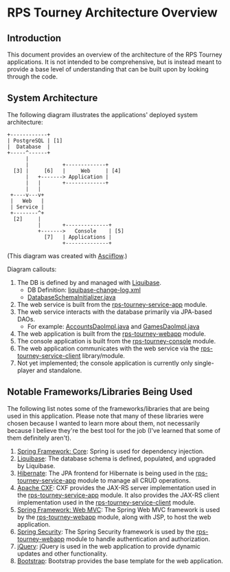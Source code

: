 RPS Tourney Architecture Overview
=================================


## Introduction

This document provides an overview of the architecture of the RPS Tourney applications. It is not intended to be comprehensive, but is instead meant to provide a base level of understanding that can be built upon by looking through the code.


## System Architecture

The following diagram illustrates the applications' deployed system architecture:

    +------------+
    | PostgreSQL | [1]
    |  Database  |
    +-----^------+
          |
          |           +-------------+
      [3] |     [6]   |     Web     | [4]
          |   +-------> Application |
          |   |       +-------------+
          |   |
     +----v---v+
     |   Web   |
     | Service |
     +--------^+
      [2]     |
              |       +--------------+
              +------->   Console    | [5]
                [7]   | Applications |
                      +--------------+

(This diagram was created with [Asciiflow](http://www.asciidraw.com).)

Diagram callouts:

1. The DB is defined by and managed with [Liquibase](http://www.liquibase.org/).
    * DB Definition: [liquibase-change-log.xml](../rps-tourney-service-app/src/main/resources/liquibase-change-log.xml)
    * [DatabaseSchemaInitializer.java](../rps-tourney-service-app/src/main/java/com/justdavis/karl/rpstourney/service/app/jpa/DatabaseSchemaInitializer.java)
2. The web service is built from the [rps-tourney-service-app](../rps-tourney-service-app/) module.
3. The web service interacts with the database primarily via JPA-based DAOs.
    * For example: [AccountsDaoImpl.java](../rps-tourney-service-app/src/main/java/com/justdavis/karl/rpstourney/service/app/auth/AccountsDaoImpl.java) and [GamesDaoImpl.java](../rps-tourney-service-app/src/main/java/com/justdavis/karl/rpstourney/service/app/game/GamesDaoImpl.java)
4. The web application is built from the [rps-tourney-webapp](../rps-tourney-webapp/) module.
5. The console application is built from the [rps-tourney-console](../rps-tourney-console/) module.
6. The web application communicates with the web service via the [rps-tourney-service-client](../rps-tourney-service-client/) library/module.
7. Not yet implemented; the console application is currently only single-player and standalone.


## Notable Frameworks/Libraries Being Used

The following list notes some of the frameworks/libraries that are being used in this application. Please note that many of these libraries were chosen because I wanted to learn more about them, not necessarily because I believe they're the best tool for the job (I've learned that some of them definitely aren't).

1. [Spring Framework: Core](http://projects.spring.io/spring-framework/): Spring is used for dependency injection.
2. [Liquibase](http://www.liquibase.org/): The database schema is defined, populated, and upgraded by Liquibase.
3. [Hibernate](http://hibernate.org/): The JPA frontend for Hibernate is being used in the [rps-tourney-service-app](../rps-tourney-service-app/) module to manage all CRUD operations.
4. [Apache CXF](http://cxf.apache.org/): CXF provides the JAX-RS server implementation used in the [rps-tourney-service-app](../rps-tourney-service-app/) module. It also provides the JAX-RS client implementation used in the [rps-tourney-service-client](../rps-tourney-service-client/) module.
5. [Spring Framework: Web MVC](http://projects.spring.io/spring-framework/): The Spring Web MVC framework is used by the [rps-tourney-webapp](../rps-tourney-webapp/) module, along with JSP, to host the web application.
6. [Spring Security](http://projects.spring.io/spring-security): The Spring Security framework is used by the [rps-tourney-webapp](../rps-tourney-webapp/) module to handle authentication and authorization.
7. [jQuery](http://jquery.com/): jQuery is used in the web application to provide dynamic updates and other functionality.
8. [Bootstrap](http://getbootstrap.com/): Bootstrap provides the base template for the web application.
